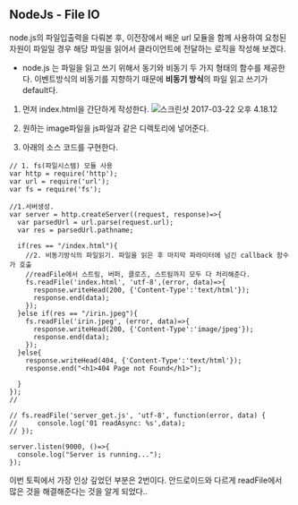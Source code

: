## NodeJs - File IO

node.js의 파일입출력을 다뤄본 후, 이전장에서 배운 url 모듈을 함께 사용하여 요청된 자원이 파일일 경우 해당 파일을 읽어서 클라이언트에 전달하는 로직을 작성해 보겠다.
* node.js 는 파일을 읽고 쓰기 위해서 동기와 비동기 두 가지 형태의 함수를 제공한다. 이벤트방식의 비동기를 지향하기 때문에 **비동기 방식**의 파일 읽고 쓰기가 default다.

1. 먼저 index.html을 간단하게 작성한다.
![스크린샷 2017-03-22 오후 4.18.12](http://i.imgur.com/RttuHru.png)

2. 원하는 image파일을 js파일과 같은 디렉토리에 넣어준다.


3. 아래의 소스 코드를 구현한다.

```
// 1. fs(파일시스템) 모듈 사용
var http = require('http');
var url = require('url');
var fs = require('fs');

//1.서버생성.
var server = http.createServer((request, response)=>{
  var parsedUrl = url.parse(request.url);
  var res = parsedUrl.pathname;

  if(res == "/index.html"){
    //2. 비동기방식의 파일읽기. 파일을 읽은 후 마지막 파라미터에 넘긴 callback 함수가 호출
    //readFile에서 스트링, 버퍼, 클로즈, 스트림까지 모두 다 처리해준다.
    fs.readFile('index.html', 'utf-8',(error, data)=>{
      response.writeHead(200, {'Content-Type':'text/html'});
      response.end(data);
    });
  }else if(res == "/irin.jpeg"){
    fs.readFile('irin.jpeg', (error, data)=>{
      response.writeHead(200, {'Content-Type':'image/jpeg'});
      response.end(data);
    });
  }else{
    response.writeHead(404, {'Content-Type':'text/html'});
    response.end("<h1>404 Page not Found</h1>");

  }
});
//

// fs.readFile('server_get.js', 'utf-8', function(error, data) {
//     console.log('01 readAsync: %s',data);
// });

server.listen(9000, ()=>{
  console.log("Server is running...");
});
```

이번 토픽에서 가장 인상 깊었던 부분은 2번이다. 안드로이드와 다르게 readFile에서 많은 것을 해결해준다는 것을 알게 되었다..

